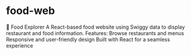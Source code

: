 # food-web
🍴 Food Explorer A React-based food website using Swiggy data to display restaurant and food information.  Features:  Browse restaurants and menus Responsive and user-friendly design Built with React for a seamless experience
